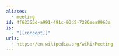 ```yaml
---
aliases:
  - meeting
id: 4f62353d-a991-491c-93d5-7286eea8963a
is:
  - "[[concept]]"
urls:
  - https://en.wikipedia.org/wiki/Meeting
---
```

